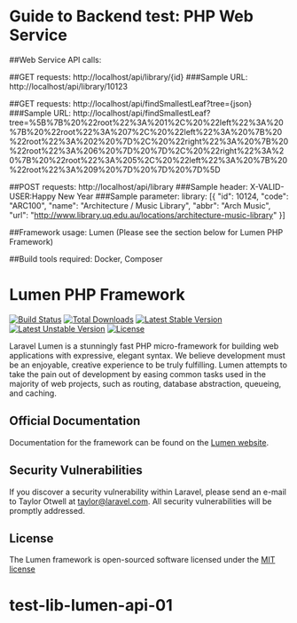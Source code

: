 # Guide to Backend test: PHP Web Service

##Web Service API calls:

##GET requests:
http://localhost/api/library/{id}
###Sample URL:
http://localhost/api/library/10123

##GET requests:
http://localhost/api/findSmallestLeaf?tree={json}
###Sample URL:
http://localhost/api/findSmallestLeaf?tree=%5B%7B%20%22root%22%3A%201%2C%20%22left%22%3A%20%7B%20%22root%22%3A%207%2C%20%22left%22%3A%20%7B%20%22root%22%3A%202%20%7D%2C%20%22right%22%3A%20%7B%20%22root%22%3A%206%20%7D%20%7D%2C%20%22right%22%3A%20%7B%20%22root%22%3A%205%2C%20%22left%22%3A%20%7B%20%22root%22%3A%209%20%7D%20%7D%20%7D%5D

##POST requests:
http://localhost/api/library
###Sample header:
X-VALID-USER:Happy New Year
###Sample parameter:
library:
[{ "id": 10124, "code": "ARC100", "name": "Architecture / Music Library", "abbr": "Arch Music", "url": "http://www.library.uq.edu.au/locations/architecture-music-library" }]

##Framework usage:
Lumen (Please see the section below for Lumen PHP Framework)

##Build tools required:
Docker, Composer



# Lumen PHP Framework

[![Build Status](https://travis-ci.org/laravel/lumen-framework.svg)](https://travis-ci.org/laravel/lumen-framework)
[![Total Downloads](https://poser.pugx.org/laravel/lumen-framework/d/total.svg)](https://packagist.org/packages/laravel/lumen-framework)
[![Latest Stable Version](https://poser.pugx.org/laravel/lumen-framework/v/stable.svg)](https://packagist.org/packages/laravel/lumen-framework)
[![Latest Unstable Version](https://poser.pugx.org/laravel/lumen-framework/v/unstable.svg)](https://packagist.org/packages/laravel/lumen-framework)
[![License](https://poser.pugx.org/laravel/lumen-framework/license.svg)](https://packagist.org/packages/laravel/lumen-framework)

Laravel Lumen is a stunningly fast PHP micro-framework for building web applications with expressive, elegant syntax. We believe development must be an enjoyable, creative experience to be truly fulfilling. Lumen attempts to take the pain out of development by easing common tasks used in the majority of web projects, such as routing, database abstraction, queueing, and caching.

## Official Documentation

Documentation for the framework can be found on the [Lumen website](http://lumen.laravel.com/docs).

## Security Vulnerabilities

If you discover a security vulnerability within Laravel, please send an e-mail to Taylor Otwell at taylor@laravel.com. All security vulnerabilities will be promptly addressed.

## License

The Lumen framework is open-sourced software licensed under the [MIT license](http://opensource.org/licenses/MIT)
# test-lib-lumen-api-01

